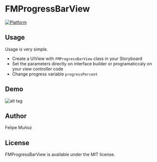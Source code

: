 # FMProgressBarView
[![Platform](https://img.shields.io/cocoapods/p/KPProgressImageView.svg?style=flat)](http://cocoapods.org/pods/KPProgressImageView)

## Usage


Usage is very simple.

* Create a UIView with `FMProgressBarView` class in your Storyboard
* Set the parameters directly on interface builder or programaticcaly on your view controller code
* Change progress variable `progressPercent`

## Demo

![alt tag](https://cloud.githubusercontent.com/assets/2746408/9211115/60143704-4056-11e5-83d6-da07b4aff3b5.gif)

## Author

Felipe Muñoz

## License

FMProgressBarView is available under the MIT license.